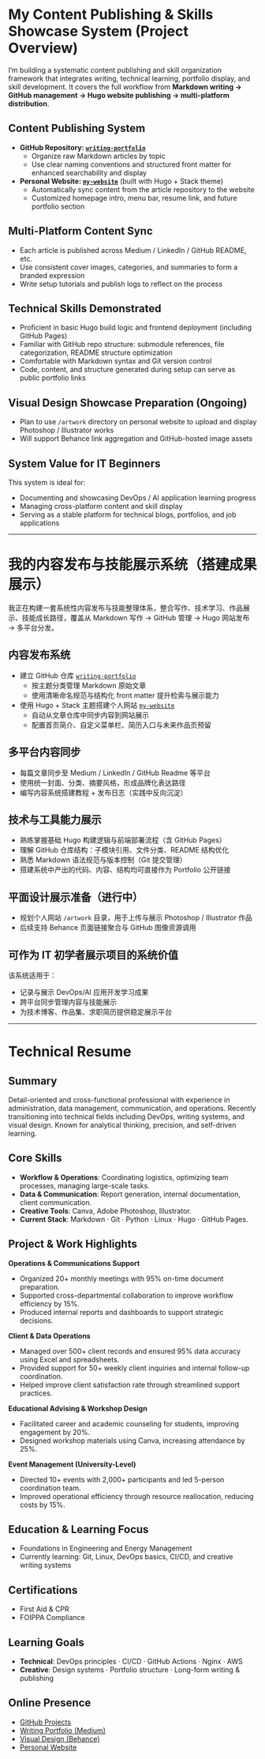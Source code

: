 # My Content Publishing & Skills Showcase System (Project Overview)

I’m building a systematic content publishing and skill organization framework that integrates writing, technical learning, portfolio display, and skill development. It covers the full workflow from **Markdown writing → GitHub management → Hugo website publishing → multi-platform distribution**.

## Content Publishing System

- **GitHub Repository: [`writing-portfolio`](https://github.com/Janity-hub/writing-portfolio)**
  - Organize raw Markdown articles by topic
  - Use clear naming conventions and structured front matter for enhanced searchability and display
- **Personal Website: [`my-website`](https://janity-hub.github.io/personal-website/)** (built with Hugo + Stack theme)
  - Automatically sync content from the article repository to the website
  - Customized homepage intro, menu bar, resume link, and future portfolio section

## Multi-Platform Content Sync

- Each article is published across Medium / LinkedIn / GitHub README, etc.
- Use consistent cover images, categories, and summaries to form a branded expression
- Write setup tutorials and publish logs to reflect on the process

## Technical Skills Demonstrated

- Proficient in basic Hugo build logic and frontend deployment (including GitHub Pages)
- Familiar with GitHub repo structure: submodule references, file categorization, README structure optimization
- Comfortable with Markdown syntax and Git version control
- Code, content, and structure generated during setup can serve as public portfolio links

## Visual Design Showcase Preparation (Ongoing)

- Plan to use `/artwork` directory on personal website to upload and display Photoshop / Illustrator works
- Will support Behance link aggregation and GitHub-hosted image assets

## System Value for IT Beginners

This system is ideal for:
- Documenting and showcasing DevOps / AI application learning progress
- Managing cross-platform content and skill display
- Serving as a stable platform for technical blogs, portfolios, and job applications

---

# 我的内容发布与技能展示系统（搭建成果展示）

我正在构建一套系统性内容发布与技能整理体系，整合写作、技术学习、作品展示、技能成长路径，覆盖从 Markdown 写作 → GitHub 管理 → Hugo 网站发布 → 多平台分发。

## 内容发布系统

- 建立 GitHub 仓库 [`writing-portfolio`](https://github.com/Janity-hub/writing-portfolio)
  - 按主题分类管理 Markdown 原始文章
  - 使用清晰命名规范与结构化 front matter 提升检索与展示能力
- 使用 Hugo + Stack 主题搭建个人网站 [`my-website`](https://janity-hub.github.io/personal-website/)
  - 自动从文章仓库中同步内容到网站展示
  - 配置首页简介、自定义菜单栏、简历入口与未来作品页预留

## 多平台内容同步

- 每篇文章同步至 Medium / LinkedIn / GitHub Readme 等平台
- 使用统一封面、分类、摘要风格，形成品牌化表达路径
- 编写内容系统搭建教程 + 发布日志（实践中反向沉淀）

## 技术与工具能力展示

- 熟练掌握基础 Hugo 构建逻辑与前端部署流程（含 GitHub Pages）
- 理解 GitHub 仓库结构：子模块引用、文件分类、README 结构优化
- 熟悉 Markdown 语法规范与版本控制（Git 提交管理）
- 搭建系统中产出的代码、内容、结构均可直接作为 Portfolio 公开链接

## 平面设计展示准备（进行中）

- 规划个人网站 `/artwork` 目录，用于上传与展示 Photoshop / Illustrator 作品
- 后续支持 Behance 页面链接聚合与 GitHub 图像资源调用

## 可作为 IT 初学者展示项目的系统价值

该系统适用于：
- 记录与展示 DevOps/AI 应用开发学习成果
- 跨平台同步管理内容与技能展示
- 为技术博客、作品集、求职简历提供稳定展示平台

---

# Technical Resume

## Summary

Detail-oriented and cross-functional professional with experience in administration, data management, communication, and operations. Recently transitioning into technical fields including DevOps, writing systems, and visual design. Known for analytical thinking, precision, and self-driven learning.

## Core Skills

- **Workflow & Operations**: Coordinating logistics, optimizing team processes, managing large-scale tasks.
- **Data & Communication**: Report generation, internal documentation, client communication.
- **Creative Tools**: Canva, Adobe Photoshop, Illustrator.
- **Current Stack**: Markdown · Git · Python · Linux · Hugo · GitHub Pages.

## Project & Work Highlights

**Operations & Communications Support**  
- Organized 20+ monthly meetings with 95% on-time document preparation.  
- Supported cross-departmental collaboration to improve workflow efficiency by 15%.  
- Produced internal reports and dashboards to support strategic decisions.

**Client & Data Operations**  
- Managed over 500+ client records and ensured 95% data accuracy using Excel and spreadsheets.  
- Provided support for 50+ weekly client inquiries and internal follow-up coordination.  
- Helped improve client satisfaction rate through streamlined support practices.

**Educational Advising & Workshop Design**  
- Facilitated career and academic counseling for students, improving engagement by 20%.  
- Designed workshop materials using Canva, increasing attendance by 25%.

**Event Management (University-Level)**  
- Directed 10+ events with 2,000+ participants and led 5-person coordination team.  
- Improved operational efficiency through resource reallocation, reducing costs by 15%.

## Education & Learning Focus

- Foundations in Engineering and Energy Management  
- Currently learning: Git, Linux, DevOps basics, CI/CD, and creative writing systems

## Certifications

- First Aid & CPR  
- FOIPPA Compliance  

## Learning Goals

- **Technical**: DevOps principles · CI/CD · GitHub Actions · Nginx · AWS  
- **Creative**: Design systems · Portfolio structure · Long-form writing & publishing  

## Online Presence

- [GitHub Projects](https://github.com/Janity-hub)  
- [Writing Portfolio (Medium)](https://medium.com/@tinejane68)
- [Visual Design (Behance)](https://www.behance.net/janity)
- [Personal Website](https://janity-hub.github.io/personal-website/)

